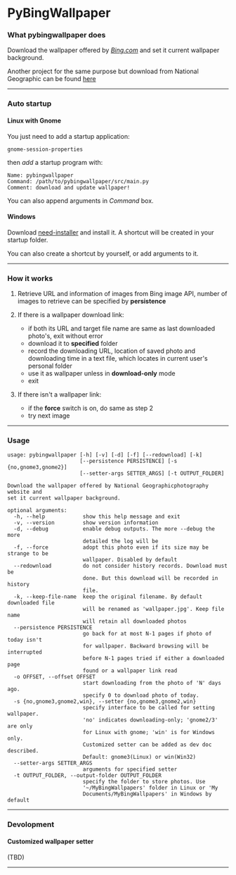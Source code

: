 # PyBingWallpaper

### What pybingwallpaper does

Download the wallpaper offered by [*Bing.com*](www.bing.com) and set it 
current wallpaper background.

Another project for the same purpose but download from National Geographic can 
be found [here](https://github.com/genzj/pyngwallpaper)

----------

### Auto startup

#### Linux with Gnome
You just need to add a startup application:

    gnome-session-properties

then *add* a startup program with:

    Name: pybingwallpaper
    Command: /path/to/pybingwallpaper/src/main.py
    Comment: download and update wallpaper!

You can also append arguments in *Command* box.

#### Windows
Download [need-installer]() and install it. A shortcut will be created in your 
startup folder. 

You can also create a shortcut by yourself, or add arguments to it.

----------

### How it works

1.  Retrieve URL and information of images from Bing image API, number of images to retrieve can be specified by **persistence**

1.  If there is a wallpaper download link:
    * if both its URL and target file name are same as last downloaded photo's, exit without error
    * download it to **specified** folder
    * record the downloading URL, location of saved photo and downloading time in a text file, which locates in current user's personal folder
    * use it as wallpaper unless in **download-only** mode
    * exit

1. If there isn't a wallpaper link:
    * if the **force** switch is on, do same as step 2
    * try next image

----------

### Usage

    usage: pybingwallpaper [-h] [-v] [-d] [-f] [--redownload] [-k]
                           [--persistence PERSISTENCE] [-s {no,gnome3,gnome2}]
                           [--setter-args SETTER_ARGS] [-t OUTPUT_FOLDER]

    Download the wallpaper offered by National Geographicphotography website and
    set it current wallpaper background.

    optional arguments:
      -h, --help            show this help message and exit
      -v, --version         show version information
      -d, --debug           enable debug outputs. The more --debug the more
                            detailed the log will be
      -f, --force           adopt this photo even if its size may be strange to be
                            wallpaper. Disabled by default
      --redownload          do not consider history records. Download must be
                            done. But this download will be recorded in history
                            file.
      -k, --keep-file-name  keep the original filename. By default downloaded file
                            will be renamed as 'wallpaper.jpg'. Keep file name
                            will retain all downloaded photos
      --persistence PERSISTENCE
                            go back for at most N-1 pages if photo of today isn't
                            for wallpaper. Backward browsing will be interrupted
                            before N-1 pages tried if either a downloaded page
                            found or a wallpaper link read
      -o OFFSET, --offset OFFSET
                            start downloading from the photo of 'N' days ago.
                            specify 0 to download photo of today.
      -s {no,gnome3,gnome2,win}, --setter {no,gnome3,gnome2,win}
                            specify interface to be called for setting wallpaper.
                            'no' indicates downloading-only; 'gnome2/3' are only
                            for Linux with gnome; 'win' is for Windows only.
                            Customized setter can be added as dev doc described.
                            Default: gnome3(Linux) or win(Win32)
      --setter-args SETTER_ARGS
                            arguments for specified setter
      -t OUTPUT_FOLDER, --output-folder OUTPUT_FOLDER
                            specify the folder to store photos. Use
                            '~/MyBingWallpapers' folder in Linux or 'My
                            Documents/MyBingWallpapers' in Windows by default

----------

### Devolopment

#### Customized wallpaper setter
(TBD)

----------
